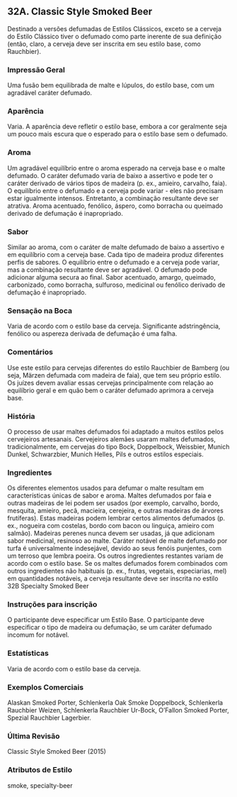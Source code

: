 ## 32A. Classic Style Smoked Beer

Destinado a versões defumadas de Estilos Clássicos, exceto se a cerveja do Estilo Clássico tiver o defumado como parte inerente de sua definição (então, claro, a cerveja deve ser inscrita em seu estilo base, como Rauchbier).

### Impressão Geral

Uma fusão bem equilibrada de malte e lúpulos, do estilo base, com um agradável caráter defumado.

### Aparência

Varia. A aparência deve refletir o estilo base, embora a cor geralmente seja um pouco mais escura que o esperado para o estilo base sem o defumado.

### Aroma

Um agradável equilíbrio entre o aroma esperado na cerveja base e o malte defumado. O caráter defumado varia de baixo a assertivo e pode ter o caráter derivado de vários tipos de madeira (p. ex., amieiro, carvalho, faia). O equilíbrio entre o defumado e a cerveja pode variar - eles não precisam estar igualmente intensos. Entretanto, a combinação resultante deve ser atrativa. Aroma acentuado, fenólico, áspero, como borracha ou queimado derivado de defumação é inapropriado.

### Sabor

Similar ao aroma, com o caráter de malte defumado de baixo a assertivo e em equilíbrio com a cerveja base. Cada tipo de madeira produz diferentes perfis de sabores. O equilíbrio entre o defumado e a cerveja pode variar, mas a combinação resultante deve ser agradável. O defumado pode adicionar alguma secura ao final. Sabor acentuado, amargo, queimado, carbonizado, como borracha, sulfuroso, medicinal ou fenólico derivado de defumação é inapropriado.

### Sensação na Boca

Varia de acordo com o estilo base da cerveja. Significante adstringência, fenólico ou aspereza derivada de defumação é uma falha.

### Comentários

Use este estilo para cervejas diferentes do estilo Rauchbier de Bamberg (ou seja, Märzen defumada com madeira de faia), que tem seu próprio estilo. Os juízes devem avaliar essas cervejas principalmente com relação ao equilíbrio geral e em quão bem o caráter defumado aprimora a cerveja base.

### História

O processo de usar maltes defumados foi adaptado a muitos estilos pelos cervejeiros artesanais. Cervejeiros alemães usaram maltes defumados, tradicionalmente, em cervejas do tipo Bock, Doppelbock, Weissbier, Munich Dunkel, Schwarzbier, Munich Helles, Pils e outros estilos especiais.

### Ingredientes

Os diferentes elementos usados para defumar o malte resultam em características únicas de sabor e aroma. Maltes defumados por faia e outras madeiras de lei podem ser usados (por exemplo, carvalho, bordo, mesquita, amieiro, pecã, macieira, cerejeira, e outras madeiras de árvores frutíferas). Estas madeiras podem lembrar certos alimentos defumados (p. ex., nogueira com costelas, bordo com bacon ou linguiça, amieiro com salmão). Madeiras perenes nunca devem ser usadas, já que adicionam sabor medicinal, resinoso ao malte. Caráter notável de malte defumado por turfa é universalmente indesejável, devido ao seus fenóis punjentes, com um terroso que lembra poeira. Os outros ingredientes restantes variam de acordo com o estilo base. Se os maltes defumados forem combinados com outros ingredientes não habituais (p. ex., frutas, vegetais, especiarias, mel) em quantidades notáveis, a cerveja resultante deve ser inscrita no estilo 32B Specialty Smoked Beer

### Instruções para inscrição

O participante deve especificar um Estilo Base. O participante deve especificar o tipo de madeira ou defumação, se um caráter defumado incomum for notável.

### Estatísticas

Varia de acordo com o estilo base da cerveja.

### Exemplos Comerciais

Alaskan Smoked Porter, Schlenkerla Oak Smoke Doppelbock, Schlenkerla Rauchbier Weizen, Schlenkerla Rauchbier Ur-Bock, O’Fallon Smoked Porter, Spezial Rauchbier Lagerbier.

### Última Revisão

Classic Style Smoked Beer (2015)

### Atributos de Estilo

smoke, specialty-beer
